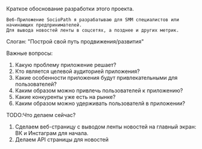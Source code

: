 Краткое обоснование разработки этого проекта.

    Веб-Приложение SocioPath я разрабатываю для SMM специалистов или начинающих предпринимателей. 
    Для вывода новостей ленты в соцсетях, а позднее и других метрик.

Слоган: "Построй свой путь продвижения/развития"

Важные вопросы:
1. Какую проблему приложение решает?
2. Кто является целевой аудиторией приложения?
3. Какие особенности приложения будут привлекательными для пользователей?
4. Каким образом можно привлечь пользователей к приложению?
5. Какие конкуренты уже есть на рынке?
6. Каким образом можно удерживать пользователй в приложении?


TODO:Что делаем сейчас?
1. Сделаем веб-страницу с выводом ленты новостей на главный экран: ВК и Инстаграм для начала.
2. Делаем API страницы для новостей